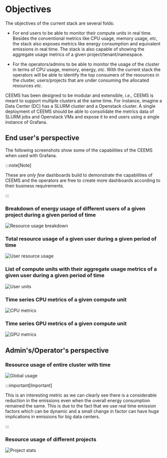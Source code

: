 # Objectives

The objectives of the current stack are several folds:

- For end users to be able to monitor their compute units in real time. Besides the
conventional metrics like CPU usage, memory usage, _etc_, the stack also exposes
metrics like energy consumption and equivalent emissions in real time. The stack is
also capable of showing the aggregate usage metrics of a given project/tenant/namespace.

- For the operators/admins to be able to monitor the usage of the cluster in terms of
CPU usage, memory, energy, _etc_. With the current stack the operators will be able to
identify the top consumers of the resources in the cluster, users/projects that are
under consuming the allocated resources _etc_.

CEEMS has been designed to be modular and extensible, _i.e.,_ CEEMS is meant to support
multiple clusters at the same time. For instance, imagine a Data Center (DC) has a SLURM
cluster and a Openstack cluster. A single deployment of CEEMS should be able to
consolidate the metrics data of SLURM jobs and Openstack VMs and expose it to
end users using a single instance of Grafana.

## End user's perspective

The following screenshots show some of the capabilities of the CEEMS when used with
Grafana.

:::note[Note]

These are _only few_ dashboards build to
demonstrate the capabilities of CEEMS and the operators are free to create more
dashboards according to their business requirements.

:::

### Breakdown of energy usage of different users of a given project during a given period of time

![Resource usage breakdown](/img/dashboards/agg_proj.png)

### Total resource usage of a given user during a given period of time

![User resource usage](/img/dashboards/agg.png)

### List of compute units with their aggregate usage metrics of a given user during a given period of time

![User units](/img/dashboards/job_list.png)

### Time series CPU metrics of a given compute unit

![CPU metrics](/img/dashboards/cpu_ts_stats.png)

### Time series GPU metrics of a given compute unit

![GPU metrics](/img/dashboards/gpu_ts_stats.png)

## Admin's/Operator's perspective

### Resource usage of entire cluster with time

![Global usage](/img/dashboards/global_usage.png)

:::important[Important]

This is an interesting metric as we can clearly see there is a considerable reduction
in the emissions even when the overall energy consumption remained the same. This is due
to the fact that we use real time emission factors which can be dynamic and a small
change in factor can have huge implications in emissions for big data centers.

:::

### Resource usage of different projects

![Project stats](/img/dashboards/project_stats.png)

